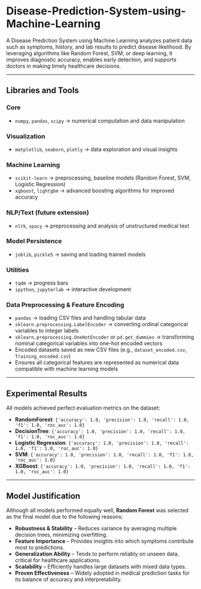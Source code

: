 # Disease-Prediction-System-using-Machine-Learning

A Disease Prediction System using Machine Learning analyzes patient data such as symptoms, history, and lab results to predict disease likelihood. By leveraging algorithms like Random Forest, SVM, or deep learning, it improves diagnostic accuracy, enables early detection, and supports doctors in making timely healthcare decisions.

---

## Libraries and Tools

### Core
- `numpy`, `pandas`, `scipy` → numerical computation and data manipulation  

### Visualization
- `matplotlib`, `seaborn`, `plotly` → data exploration and visual insights  

### Machine Learning
- `scikit-learn` → preprocessing, baseline models (Random Forest, SVM, Logistic Regression)  
- `xgboost`, `lightgbm` → advanced boosting algorithms for improved accuracy  

### NLP/Text (future extension)
- `nltk`, `spacy` → preprocessing and analysis of unstructured medical text  

### Model Persistence
- `joblib`, `pickle5` → saving and loading trained models  

### Utilities
- `tqdm` → progress bars  
- `ipython`, `jupyterlab` → interactive development  

### Data Preprocessing & Feature Encoding
- `pandas` → loading CSV files and handling tabular data  
- `sklearn.preprocessing.LabelEncoder` → converting ordinal categorical variables to integer labels  
- `sklearn.preprocessing.OneHotEncoder` or `pd.get_dummies` → transforming nominal categorical variables into one-hot encoded vectors  
- Encoded datasets saved as new CSV files (e.g., `dataset_encoded.csv`, `Training_encoded.csv`)  
- Ensures all categorical features are represented as numerical data compatible with machine learning models  

---

## Experimental Results

All models achieved perfect evaluation metrics on the dataset:

- **RandomForest**: `{'accuracy': 1.0, 'precision': 1.0, 'recall': 1.0, 'f1': 1.0, 'roc_auc': 1.0}`  
- **DecisionTree**: `{'accuracy': 1.0, 'precision': 1.0, 'recall': 1.0, 'f1': 1.0, 'roc_auc': 1.0}`  
- **Logistic Regression**: `{'accuracy': 1.0, 'precision': 1.0, 'recall': 1.0, 'f1': 1.0, 'roc_auc': 1.0}`  
- **SVM**: `{'accuracy': 1.0, 'precision': 1.0, 'recall': 1.0, 'f1': 1.0, 'roc_auc': 1.0}`  
- **XGBoost**: `{'accuracy': 1.0, 'precision': 1.0, 'recall': 1.0, 'f1': 1.0, 'roc_auc': 1.0}`  

---

## Model Justification

Although all models performed equally well, **Random Forest** was selected as the final model due to the following reasons:

- **Robustness & Stability** – Reduces variance by averaging multiple decision trees, minimizing overfitting.  
- **Feature Importance** – Provides insights into which symptoms contribute most to predictions.  
- **Generalization Ability** – Tends to perform reliably on unseen data, critical for healthcare applications.  
- **Scalability** – Efficiently handles large datasets with mixed data types.  
- **Proven Effectiveness** – Widely adopted in medical prediction tasks for its balance of accuracy and interpretability.  
